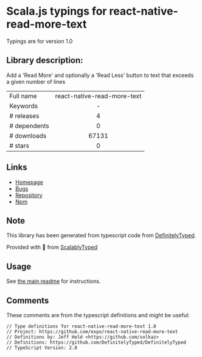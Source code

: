 
# Scala.js typings for react-native-read-more-text

Typings are for version 1.0

## Library description:
Add a 'Read More' and optionally a 'Read Less' button to text that exceeds a given number of lines

|                    |                 |
| ------------------ | :-------------: |
| Full name          | react-native-read-more-text |
| Keywords           | - |
| # releases         | 4 |
| # dependents       | 0 |
| # downloads        | 67131 |
| # stars            | 0 |

## Links
- [Homepage](https://github.com/expo/react-native-read-more-text#readme)
- [Bugs](https://github.com/expo/react-native-read-more-text/issues)
- [Repository](https://github.com/expo/react-native-read-more-text)
- [Npm](https://www.npmjs.com/package/react-native-read-more-text)
    


## Note
This library has been generated from typescript code from [DefinitelyTyped](https://definitelytyped.org).

Provided with :purple_heart: from [ScalablyTyped](https://github.com/oyvindberg/ScalablyTyped)

## Usage
See [the main readme](../../readme.md) for instructions.

## Comments

These comments are from the typescript definitions and might be useful:
```
// Type definitions for react-native-read-more-text 1.0
// Project: https://github.com/expo/react-native-read-more-text
// Definitions by: Jeff Held <https://github.com/solkaz>
// Definitions: https://github.com/DefinitelyTyped/DefinitelyTyped
// TypeScript Version: 2.8

```

